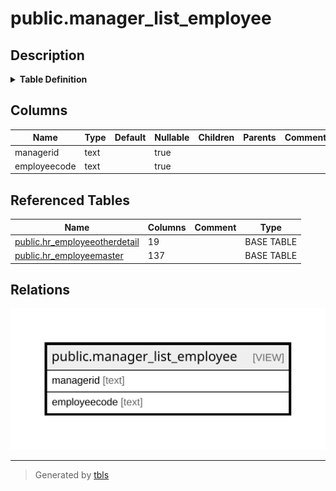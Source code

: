 # public.manager_list_employee

## Description

<details>
<summary><strong>Table Definition</strong></summary>

```sql
CREATE VIEW manager_list_employee AS (
 SELECT t1.managerid,
    t1.employeecode
   FROM ((hr_employeeotherdetail t1
     JOIN hr_employeeotherdetail t2 ON ((t2.employeecode = t1.managerid)))
     LEFT JOIN hr_employeemaster t3 ON ((((t3.employeecode)::text = t1.employeecode) AND (t3.isactive = true) AND (COALESCE(t1.delflag, false) = false))))
  ORDER BY t1.managerid
)
```

</details>

## Columns

| Name | Type | Default | Nullable | Children | Parents | Comment |
| ---- | ---- | ------- | -------- | -------- | ------- | ------- |
| managerid | text |  | true |  |  |  |
| employeecode | text |  | true |  |  |  |

## Referenced Tables

| Name | Columns | Comment | Type |
| ---- | ------- | ------- | ---- |
| [public.hr_employeeotherdetail](public.hr_employeeotherdetail.md) | 19 |  | BASE TABLE |
| [public.hr_employeemaster](public.hr_employeemaster.md) | 137 |  | BASE TABLE |

## Relations

![er](public.manager_list_employee.svg)

---

> Generated by [tbls](https://github.com/k1LoW/tbls)
